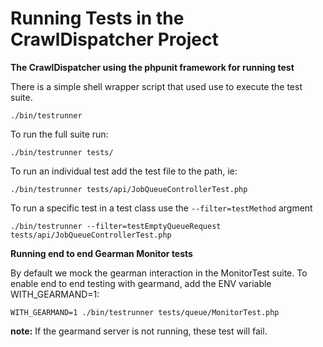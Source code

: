 Running Tests in the CrawlDispatcher Project
========================

**The CrawlDispatcher using the phpunit framework for running test**

There is a simple shell wrapper script that used use to execute the test suite.

    ./bin/testrunner

To run the full suite run:

    ./bin/testrunner tests/

To run an individual test add the test file to the path, ie:

    ./bin/testrunner tests/api/JobQueueControllerTest.php

To run a specific test in a test class use the <code>--filter=testMethod</code> argment

    ./bin/testrunner --filter=testEmptyQueueRequest tests/api/JobQueueControllerTest.php


**Running end to end Gearman Monitor tests**

By default we mock the gearman interaction in the MonitorTest suite. To enable end to end testing with gearmand, add the ENV variable WITH_GEARMAND=1:

    WITH_GEARMAND=1 ./bin/testrunner tests/queue/MonitorTest.php

**note:** If the gearmand server is not running, these test will fail.

    

